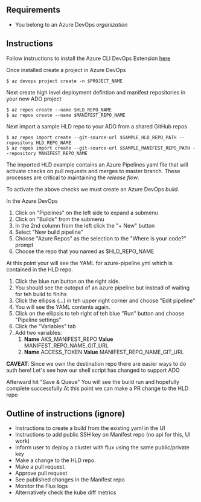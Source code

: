 ## Requirements
+ You belong to an Azure DevOps _organization_

## Instructions
Follow instructions to install the Azure CLI DevOps Extension [here](https://github.com/Microsoft/azure-devops-cli-extension)

Once installed create a project in Azure DevOps
```
$ az devops project create -n $PROJECT_NAME
```

Next create high level deployment defintion and manifest repositories in your new ADO project
```
$ az repos create --name $HLD_REPO_NAME
$ az repos create --name $MANIFEST_REPO_NAME
```

Next import a sample HLD repo to your ADO from a shared GitHub repos
```
$ az repos import create --git-source-url $SAMPLE_HLD_REPO_PATH --repository HLD_REPO_NAME
$ az repos import create --git-source-url $SAMPLE_MANIFEST_REPO_PATH --repository MANIFEST_REPO_NAME
```

The imported HLD example contains an Azure Pipelines yaml file that will activate checks on pull requests and merges to master branch. These processes are critical to maintaining the _release flow_.

To activate the above checks we must create an Azure DevOps _build_. 

In the Azure DevOps
1. Click on "Pipelines" on the left side to expand a submenu
2. Click on "Builds" from the submenu
3. In the 2nd column from the left click the "+ New" button
4. Select "New build pipeline"
5. Choose "Azure Repos" as the selection to the "Where is your code?" prompt
6. Choose the repo that you named as $HLD_REPO_NAME

At this point your will see the YAML for azure-pipeline.yml which is contained in the HLD repo.
1. Click the blue run button on the right side.
2. You should see the outoput of an azure pipeline but instead of waiting for teh build to finihs 
3. Click the ellipsis (...) in teh upper right corner and choose "Edit pipeline"
4. You will see the YAML contents again. 
5. Click on the ellipsis to teh right of teh blue "Run" button and choose "Pipeline settings"
6. Click the "Variables" tab 
7. Add two variables:
    1. __Name__ AKS_MANIFEST_REPO __Value__ MANIFEST_REPO_NAME_GIT_URL
    2. __Name__ ACCESS_TOKEN __Value__ MANIFEST_REPO_NAME_GIT_URL

**CAVEAT**: Since we own the destination repo there are easier ways to do auth here! Let's see how our shell script has changed to support ADO

Afterward hit "Save & Queue"
You will see the build run and hopefully complete successfully
At this point we can make a PR change to the HLD repo



## Outline of instructions (ignore)
- Instructions to create a build from the existing yaml in the UI
- Instructions to add public SSH key on Manifest repo (no api for this, UI work)
- Inform user to deploy a cluster with flux using the same public/private key
- Make a change to the HLD repo. 
- Make a pull request.
- Approve pull request
- See published changes in the Manifest repo
- Monitor the Flux logs 
- Alternatively check the kube diff metrics